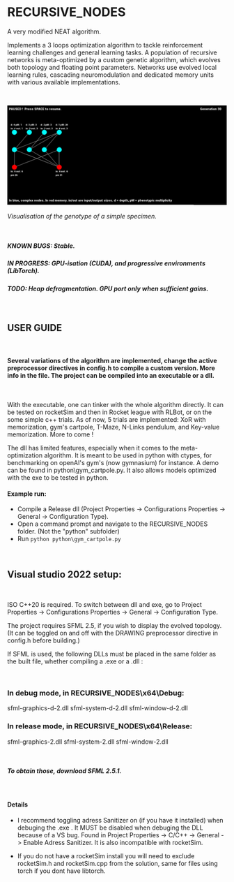 # RECURSIVE_NODES

A very modified NEAT algorithm.

Implements a 3 loops optimization algorithm to tackle reinforcement learning challenges and general learning tasks. A population of recursive networks is meta-optimized by a custom genetic algorithm, which evolves both topology and floating point parameters. Networks use evolved local learning rules, cascading neuromodulation and dedicated memory units with various available implementations.

&nbsp;

<p align="center">
  <img src="Capture.PNG">
</p>
<em>Visualisation of the genotype of a simple specimen.</em>

&nbsp;
##### KNOWN BUGS: Stable. 

##### IN PROGRESS: GPU-isation (CUDA), and progressive environments (LibTorch).

##### TODO: Heap defragmentation. GPU port only when sufficient gains.
&nbsp;

## USER GUIDE
&nbsp;
#### Several variations of the algorithm are implemented, change the active preprocessor directives in config.h to compile a custom version. More info in the file. The project can be compiled into an executable or a dll.
&nbsp;

With the executable, one can tinker with the whole algorithm directly. It can be tested on rocketSim and then in Rocket league with RLBot, or on the some simple c++ trials. As of now, 5 trials are implemented: XoR with memorization, gym's cartpole, T-Maze, N-Links pendulum, and Key-value memorization. More to come !

The dll has limited features, especially when it comes to the meta-optimization algorithm. It is meant to be used in python with ctypes, for benchmarking on openAI's gym's (now gymnasium) for instance. A demo can be found in python\gym_cartpole.py. 
It also allows models optimized with the exe to be tested in python.

#### Example run:

- Compile a Release dll (Project Properties -> Configurations Properties -> General -> Configuration Type).
- Open a command prompt and navigate to the RECURSIVE_NODES folder. (Not the "python" subfolder)
 - Run `python python\gym_cartpole.py`

&nbsp;

## Visual studio 2022 setup:
&nbsp;

ISO C++20 is required. To switch between dll and exe, go to Project Properties -> Configurations Properties -> General -> Configuration Type. 

The project requires SFML 2.5, if you wish to display the evolved topology. (It can be toggled on and off with the DRAWING  preprocessor directive in config.h before building.)

If SFML is used, the following DLLs must be placed in the same folder as the built file, whether compiling a .exe or a .dll :

&nbsp;

### In debug mode, in RECURSIVE_NODES\x64\Debug:

  sfml-graphics-d-2.dll     sfml-system-d-2.dll     sfml-window-d-2.dll
  
  
### In release mode, in RECURSIVE_NODES\x64\Release:

  sfml-graphics-2.dll      sfml-system-2.dll     sfml-window-2.dll
  
&nbsp;

##### To obtain those, download SFML 2.5.1.

&nbsp;

#### Details

- I recommend toggling adress Sanitizer on (if you have it installed) when debuging the .exe . It MUST be disabled when debuging the DLL because of a VS bug. Found in  Project Properties -> C/C++ -> General -> Enable Adress Sanitizer. It is also incompatible with rocketSim. 

- If you do not have a rocketSim install you will need to exclude rocketSim.h and rocketSim.cpp from the solution, same for files using torch if you dont have libtorch. 
